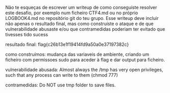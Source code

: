 Não te esqueças de escrever um writeup de como conseguiste resolver este desafio, por exemplo num ficheiro CTF4.md ou no próprio LOGBOOK4.md no repositório git do teu grupo. Esse writeup deve incluir não apenas o resultado final, mas como construíste o ataque e de que vulnerabilidade abusaste e/ou que contramedidas poderiam ter evitado que tivesses tido sucess

resultado final: flag{c26b13e1f19414fd9a50a0e37197382c}

como construímos: mudança das variaveis de ambiente, criando um ficheiro com permissoes sudo para aceder à flag e dar output para ficheiro.

vulnerabilidade abusada: Almost always the /tmp has very open privileges, such that any process can write to them (chmod 777)

contramedidas: Do NOT use tmp folder to save files.

